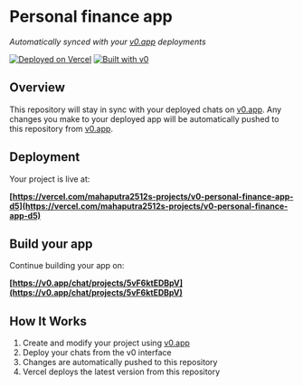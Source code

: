 # Personal finance app

*Automatically synced with your [v0.app](https://v0.app) deployments*

[![Deployed on Vercel](https://img.shields.io/badge/Deployed%20on-Vercel-black?style=for-the-badge&logo=vercel)](https://vercel.com/mahaputra2512s-projects/v0-personal-finance-app-d5)
[![Built with v0](https://img.shields.io/badge/Built%20with-v0.app-black?style=for-the-badge)](https://v0.app/chat/projects/5vF6ktEDBpV)

## Overview

This repository will stay in sync with your deployed chats on [v0.app](https://v0.app).
Any changes you make to your deployed app will be automatically pushed to this repository from [v0.app](https://v0.app).

## Deployment

Your project is live at:

**[https://vercel.com/mahaputra2512s-projects/v0-personal-finance-app-d5](https://vercel.com/mahaputra2512s-projects/v0-personal-finance-app-d5)**

## Build your app

Continue building your app on:

**[https://v0.app/chat/projects/5vF6ktEDBpV](https://v0.app/chat/projects/5vF6ktEDBpV)**

## How It Works

1. Create and modify your project using [v0.app](https://v0.app)
2. Deploy your chats from the v0 interface
3. Changes are automatically pushed to this repository
4. Vercel deploys the latest version from this repository
